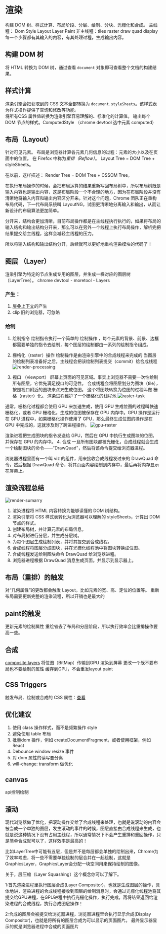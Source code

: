 # 渲染
构建 DOM 树、样式计算、布局阶段、分层、绘制、分块、光栅化和合成。
主线程： Dom Style Layout Layer Paint
非主线程：tiles raster draw quad display
每一个步骤都有其输入的内容，有其处理过程，生成输出内容。
## 构建 DOM 树
将 HTML 转换为 DOM 树，通过查看 `document` 对象即可查看整个文档的构建结果。

## 样式计算
渲染引擎会把获取到的 CSS 文本全部转换为 `document.styleSheets`。该样式表为样式操作提供了查询和修改等功能。  
将所有CSS 属性值转换为渲染引擎容易理解的、标准化的计算值。
输出每个 DOM 节点的样式。ComputedStyle （chrome devtool 选中元素 computed）

## 布局（Layout）
针对可见元素。
布局是浏览器计算各元素几何信息的过程：元素的大小以及在页面中的位置。
在 Firefox 中称为*重排（Reflow）*。
Layout Tree = DOM Tree + styleSheets。

在以前，这样描述：
Render Tree = DOM Tree + CSSOM Tree。

在执行布局操作的时候，会把布局运算的结果重新写回布局树中，所以布局树既是输入内容也是输出内容，这是布局阶段一个不合理的地方，因为在布局阶段并没有清晰地将输入内容和输出内容区分开来。针对这个问题，Chrome 团队正在重构布局代码，下一代布局系统叫 LayoutNG，试图更清晰地分离输入和输出，从而让新设计的布局算法更加简单。

分开来，结构会更加清晰，目前布局操作都是在主线程执行执行的，如果将布局的输入结构和输出结构分开来，那么可以在另外一个线程上执行布局操作，解析完把结果提交给主线程，这样会减轻主线程的压力。

所以将输入结构和输出结构分开，后续就可以更好地重构渲染模块的代码了！

## 图层 （Layer）
渲染引擎为特定的节点生成专用的图层，并生成一棵对应的图层树（LayerTree）。 
chrome devtool - moretool - Layers
### 产生：
1. [层叠上下文](https://developer.mozilla.org/zh-CN/docs/Web/Guide/CSS/Understanding_z_index/The_stacking_context)的产生
2. clip 旧的浏览器，可忽略

### 绘制
1. 绘制指令
绘制指令执行一个简单的 绘制操作 ，每个元素的背景、前景、边框都需要单独的指令去绘制，每个图层的绘制都由一系列的绘制指令组成。
2. 栅格化（raster）操作
绘制操作是由渲染引擎中的合成线程来完成的
当图层的绘制列表准备好之后，主线程会把该绘制列表提交（commit）给合成线程
![render-processing](../image/render-processing.png)

3. 视口 （viewport）
屏幕上页面的可见区域。事实上浏览器不需要一次性绘制所有图层，它优先满足视口的可见性。
合成线程会将图层划分为图块（tile），按照视口附近的图块来*优先*生成位图。
这个将图块转换为位图的过程叫做 栅格（raster）化。
渲染进程维护了一个栅格化的线程池
![raster-task](../image/raster-task.png)

通常，栅格化过程都会使用 GPU 来加速生成，使用 GPU 生成位图的过程叫快速栅格化，或者 GPU 栅格化，生成的位图被保存在 GPU 内存中。GPU 操作是运行在 GPU 进程中，如果栅格化操作使用了 GPU，那么最终生成位图的操作是在 GPU 中完成的，这就涉及到了跨进程操作。
![gpu-raster](../image/gpu-raster.png)

渲染进程把生成图块的指令发送给 GPU，然后在 GPU 中执行生成图块的位图，并保存在 GPU 的内存中。
4. 合成
一旦所有图块都被光栅化，合成线程就会生成一个绘制图块的命令——“DrawQuad”，然后将该命令提交给浏览器进程。

浏览器进程里面有一个叫 viz 的组件，用来接收合成线程发过来的 DrawQuad 命令，然后根据 DrawQuad 命令，将其页面内容绘制到内存中，最后再将内存显示在屏幕上。

## 渲染流程总结
![render-sumarry](../image/render-summary.png)
1. 渲染进程将 HTML 内容转换为能够读懂的 DOM 树结构。
2. 渲染引擎将 CSS 样式表转化为浏览器可以理解的 styleSheets，计算出 DOM 节点的样式。
3. 创建布局树，并计算元素的布局信息。
4. 对布局树进行分层，并生成分层树。
5. 为每个图层生成绘制列表，并将其提交到合成线程。
6. 合成线程将图层分成图块，并在光栅化线程池中将图块转换成位图。
7. 合成线程发送绘制图块命令 DrawQuad 给浏览器进程。
8. 浏览器进程根据 DrawQuad 消息生成页面，并显示到显示器上。

## 布局（重排）的触发
对“几何属性”的更改都会触发 Layout，比如元素的宽、高、定位的位置等。
重新布局需要更新完整的渲染流程，所以开销也是最大的
## paint的触发
更新元素的绘制属性
重绘省去了布局和分层阶段，所以执行效率会比重排操作要高一些。

## 合成
[composite layers](https://juejin.im/entry/59dc9aedf265da43200232f9) 将位图（BitMap）传输到GPU 渲染到屏幕 
更改一个既不要布局也不要绘制的属性
缓存到GPU，不会重发layout paint


## CSS Triggers
触发布局、绘制或合成的 CSS 属性：[查看](https://csstriggers.com/)

## 优化建议

1. 使用 class 操作样式，而不是频繁操作 style
2. 避免使用 table 布局
3. 批量dom 操作，例如 createDocumentFragment，或者使用框架，例如 React
4. Debounce window resize 事件
5. 对 dom 属性的读写要分离
6. will-change: transform 做优化

## canvas 
api控制绘制

## 滚动
现代浏览器做了优化，把滚动操作交给了合成线程来处理，也就是说滚动的内容会被当成一个单独的图层，发生滚动的事件的时候，图层直接由合成线程来生成，也就是说这种情况下没有占用主线程，所以通常情况下不会产生重排和重回操作，只是简单合成就可以了，这样效率是最高的！



比如LayerTree中可能有五层，但是并不是每层都会单独的绘制出来，Chrome为了效率考虑，将一些不需要单独绘制的层合并在一起绘制，这就是GraphicsLayer，GraphicsLayer会分配一块空间用来保持绘制的图像。


关于，层压缩（Layer Squashing）这个概念你可以了解下。


1:首先渲染进程里执行图层合成(Layer Compositor)，也就是生成图层的操作，具体地讲，渲染进程的合成线程接收到图层的绘制消息时，会通过光栅化线程池将其提交给GPU进程，在GPU进程中执行光栅化操作，执行完成，再将结果返回给渲染进程的合成线程，执行合成图层操作！

2:合成的图层会被提交给浏览器进程，浏览器进程里会执行显示合成(Display Compositor)，也就是将所有的图层合成为可以显示的页面图片。 最终显示器显示的就是浏览器进程中合成的页面图片